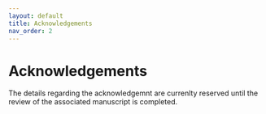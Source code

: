 ```yaml
---
layout: default
title: Acknowledgements
nav_order: 2
---
```


# Acknowledgements

The details regarding the acknowledgemnt are currenlty reserved until the review of the associated manuscript is completed.
